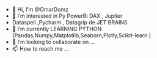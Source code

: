 - 👋 Hi, I’m @OmarDomz
- 👀 I’m interested in Py PowerBi DAX , Jupiter
- Dataspell ,Pycharm , Datagrip de JET BRAINS
- 🌱 I’m currently LEARNING PYTHON (Pandas,Numpy,Matplotlib,Seaborn,Plotly,Scikit-learn ) 
- 💞️ I’m looking to collaborate on ...
- 📫 How to reach me ...

<!---
OmarDomz/OmarDomz is a ✨ special ✨ repository because its `README.md` (this file) appears on your GitHub profile.
You can click the Preview link to take a look at your changes.
--->
